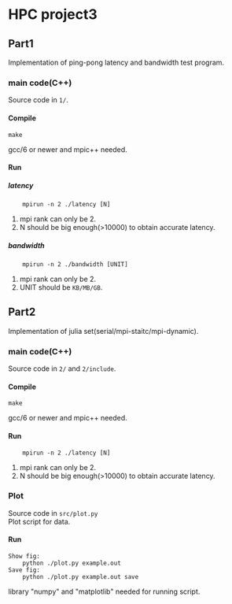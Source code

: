 # HPC project3
## Part1
Implementation of ping-pong latency and bandwidth test program.

### main code(C++)
Source code in `1/`.        

#### Compile
    make
gcc/6 or newer and mpic++ needed.

#### Run

##### latency
        mpirun -n 2 ./latency [N]
1. mpi rank can only be 2.    
2. N should be big enough(>10000) to obtain accurate latency.      

##### bandwidth
        mpirun -n 2 ./bandwidth [UNIT]
1. mpi rank can only be 2.    
2. UNIT should be `KB/MB/GB`.


## Part2
Implementation of julia set(serial/mpi-staitc/mpi-dynamic).

### main code(C++)
Source code in `2/` and `2/include`.        

#### Compile
    make
gcc/6 or newer and mpic++ needed.

#### Run
        mpirun -n 2 ./latency [N]
1. mpi rank can only be 2.    
2. N should be big enough(>10000) to obtain accurate latency.      

### Plot
Source code in `src/plot.py`        
Plot script for data.

#### Run
    Show fig:     
        python ./plot.py example.out
    Save fig:     
        python ./plot.py example.out save
library "numpy" and "matplotlib" needed for running script.     